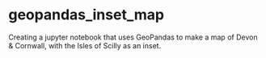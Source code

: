 # geopandas_inset_map
Creating a jupyter notebook that uses GeoPandas to make a map of Devon &amp; Cornwall, with the Isles of Scilly as an inset.
